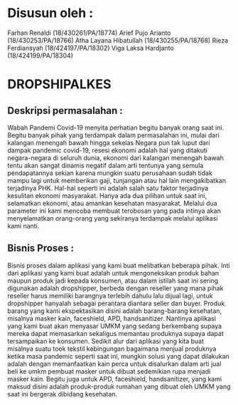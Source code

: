 # Disusun oleh :
Farhan Renaldi (18/430261/PA/18774)
Arief Pujo Arianto (18/430253/PA/18766)
Atha Layana Hibatullah (18/430255/PA/18768)
Rieza Ferdiansyah (18/424197/PA/18302)
Viga Laksa Hardjanto (18/424199/PA/18304)

# DROPSHIPALKES

## Deskripsi permasalahan :

Wabah Pandemi Covid-19 menyita perhatian begitu banyak orang saat ini. Begitu
banyak pihak yang terdampak dalam permasalahan ini, mulai dari kalangan menengah bawah
hingga sekelas Negara pun tak luput dari dampak pandemic covid-19, resesi ekonomi adalah
hal yang ditakuti negara-negara di seluruh dunia, ekonomi dari kalangan menengah bawah
tentu akan sangat dinamis negatif dalam arti tentunya yang semula pendapatannya sekian
karena mungkin suatu perusahaan sudah tidak mampu lagi untuk memberikan gaji, tunjangan
atau hal lain mengakibatkan terjadinya PHK. Hal-hal seperti ini adalah salah satu faktor
terjadinya kesulitan ekonomi masyarakat. Hanya ada dua pilihan untuk saat ini, selamatkan
ekonomi, atau amankan kesehatan masyarakat. Melalui dua parameter ini kami mencoba
membuat terobosan yang pada intinya akan menyelamatkan orang-orang yang sekiranya
terdampak melalui aplikasi kami nanti.

## Bisnis Proses :

Bisnis proses dalam aplikasi yang kami buat melibatkan beberapa pihak. Inti dari
aplikasi yang kami buat adalah untuk mengoneksikan produk bahan maupun produk jadi
kepada konsumen, atau dalam istilah saat ini sering digunakan adalah dropshipper, berbeda
dengan reseller yang mana pihak reseller harus memiliki barangnya terlebih dahulu lalu dijual
lagi, untuk dropshipper hanyalah sebagai perantara diantara seller dan buyer. Produk barang
yang kami ekspektasikan disini adalah barang-barang kesehatan, misalnya masker kain,
faceshield, APD, handsanitizer. Nantinya aplikasi yang kami buat akan menyasar UMKM
yang sedang berkembang supaya mereka dapat memasarkan sekaligus memantau produknya
supaya dapat tersampaikan ke konsumen. Sedikit alur dari aplikasi yang kita buat misalnya
suatu took tekstil kebingungan bagaimana menjual produknya ketika masa pandemic seperti
saat ini, mungkin solusi yang dapat dilakukan adalah dengan memanfaatkan kain perca untuk
disalurkan dalam arti jual beli ke umkm pembuat masker untuk dibuat sedemikian rupa
menjadi masker kain. Begitu juga untuk APD, faceshield, handsanitizer, yang kami maksud
disini adalah produk-produk rumahan yang dibuat oleh UMKM yang saat ini bergerak
dibidang kesehatan.
